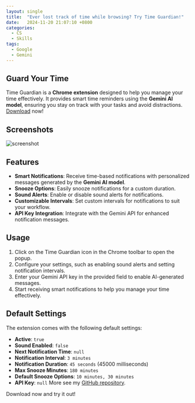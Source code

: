 ```yaml
---
layout: single
title:  "Ever lost track of time while browsing? Try Time Guardian!"
date:   2024-11-20 21:07:10 +0800
categories:
  - CS
  - Skills
tags:
  - Google
  - Gemini
---
```


## Guard Your Time
Time Guardian is a **Chrome extension** designed to help you manage your time effectively. It provides smart time reminders using the **Gemini AI model**, ensuring you stay on track with your tasks and avoid distractions. [Download](https://chromewebstore.google.com/detail/time-guardian/nooddbcedmaojbhgebdcjdnkjbojjjeb) now!

## Screenshots
![screenshot](/images/time-guardian.png)

## Features
- **Smart Notifications**: Receive time-based notifications with personalized messages generated by the **Gemini AI model**.
- **Snooze Options**: Easily snooze notifications for a custom duration.
- **Sound Alerts**: Enable or disable sound alerts for notifications.
- **Customizable Intervals**: Set custom intervals for notifications to suit your workflow.
- **API Key Integration**: Integrate with the Gemini API for enhanced notification messages.

## Usage
1. Click on the Time Guardian icon in the Chrome toolbar to open the popup.
2. Configure your settings, such as enabling sound alerts and setting notification intervals.
3. Enter your Gemini API key in the provided field to enable AI-generated messages.
4. Start receiving smart notifications to help you manage your time effectively.

## Default Settings
The extension comes with the following default settings:
- **Active**: `true`
- **Sound Enabled**: `false`
- **Next Notification Time**: `null`
- **Notification Interval**: `3 minutes`
- **Notification Duration**: `45 seconds` (45000 milliseconds)
- **Max Snooze Minutes**: `180 minutes`
- **Default Snooze Options**: `10 minutes, 30 minutes`
- **API Key**: `null`
More see my [GitHub repository](https://github.com/Ghost04718/Time-Guardian).

Download now and try it out!